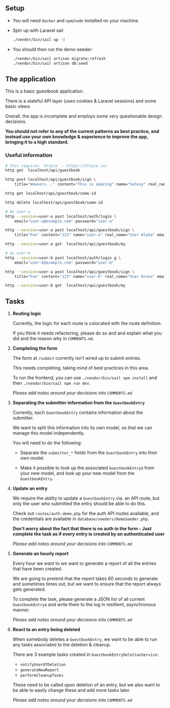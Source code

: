 ## Setup

-   You will need `docker` and `npm`/`node` installed on your machine.

-   Spin up with Laravel sail

    ```bash
    ./vendor/bin/sail up -d
    ```

-   You should then run the demo seeder:

    ```bash
    ./vendor/bin/sail artisan migrate:refresh
    ./vendor/bin/sail artisan db:seed
    ```

## The application

This is a basic guestbook application.

There is a stateful API layer (uses cookies & Laravel sessions) and some
basic views.

Overall, the app is incomplete and employs some very questionable design
decisions.

**You should not refer to any of the current patterns as best practice,
and instead use your own knowledge & experience to improve the app, bringing
it to a high standard.**

### Useful information

```bash
# this requires `httpie` - https://httpie.io/
http get  localhost/api/guestbook

http post localhost/api/guestbook/sign \
    title="Wowsers..." content="This is amazing" name="Gatesy" real_name="Gill Bates" email="retired@msft.com"

http get localhost/api/guestbook/some-id

http delete localhost/api/guestbook/some-id

# As user-a
http --session=user-a post localhost/auth/login \
    email="user-a@example.com" password="user-a"

http --session=user-a post localhost/api/guestbook/sign \
    title="Foo" content="123" name="user-a" real_name="User Alpha" email="user-a@example.com"

http --session=user-a get  localhost/api/guestbook/my

# As user-b
http --session=user-b post localhost/auth/login g \
    email="user-b@example.com" password="user-b"

http --session=user-a post localhost/api/guestbook/sign \
    title="Foo" content="123" name="user-b" real_name="User Bravo" email="user-b@example.com"

http --session=user-b get  localhost/api/guestbook/my
```

## Tasks

1.  **Routing logic**

    Currently, the logic for each route is colocated with the route definition.

    If you think it needs refactoring, please do so and and explain what you did
    and the reason why in `COMMENTS.md`.

2.  **Completing the form**

    The form at `/submit` currently isn't wired up to submit entries.

    This needs completing, taking mind of best practices in this area.

    To run the frontend, you can use  `./vendor/bin/sail npm install` and then `./vendor/bin/sail npm run dev`.

    _Please add notes around your decisions into `COMMENTS.md`_

3.  **Separating the submitter information from the `GuestbookEntry`**

    Currently, each `GuestbookEntry` contains information about the submitter.

    We want to split this information into its own model, so that we can manage
    this model independently.

    You will need to do the following:

    -   Separate the `submitter_*` fields from the `GuestbookEntry` into their
        own model.

    -   Make it possible to look up the associated `GuestbookEntry`s from your
        new model, and look up your new model from the `GuestbookEntry`.

4.  **Update an entry**

    We require the ability to update a `GuestbookEntry` via. an API route, but
    only the user who submitted the entry should be able to do this.

    Check out `routes/auth-demo.php` for the auth API routes available, and the
    credentials are available in `database/seeders/DemoSeeder.php`.

    **Don't worry about the fact that there is no auth in the form - Just
    complete the task as if every entry is created by an authenticated user**

    _Please add notes around your decisions into `COMMENTS.md`_

5.  **Generate an hourly report**

    Every hour we want to we want to generate a report of all the entries that
    have been created.

    We are going to pretend that the report takes 60 seconds to generate and
    sometimes times out, but we want to ensure that the report always gets generated.

    To complete the task, please generate a JSON list of all current `GuestbookEntry`s
    and write them to the log in resillient, asynchronous manner.
 
    _Please add notes around your decisions into `COMMENTS.md`_

7.  **React to an entry being deleted**

    When somebody deletes a `GuestbookEntry`, we want to be able to run any
    tasks associated to the deletion & cleanup.

    There are 3 example tasks created in `GuestbookEntryDeletionService`:

    -   `notifyUserOfDeletion`
    -   `generateNewReport`
    -   `performCleanupTasks`

    These need to be called upon deletion of an entry, but we also want to be
    able to easily change these and add more tasks later.
 
    _Please add notes around your decisions into `COMMENTS.md`_
